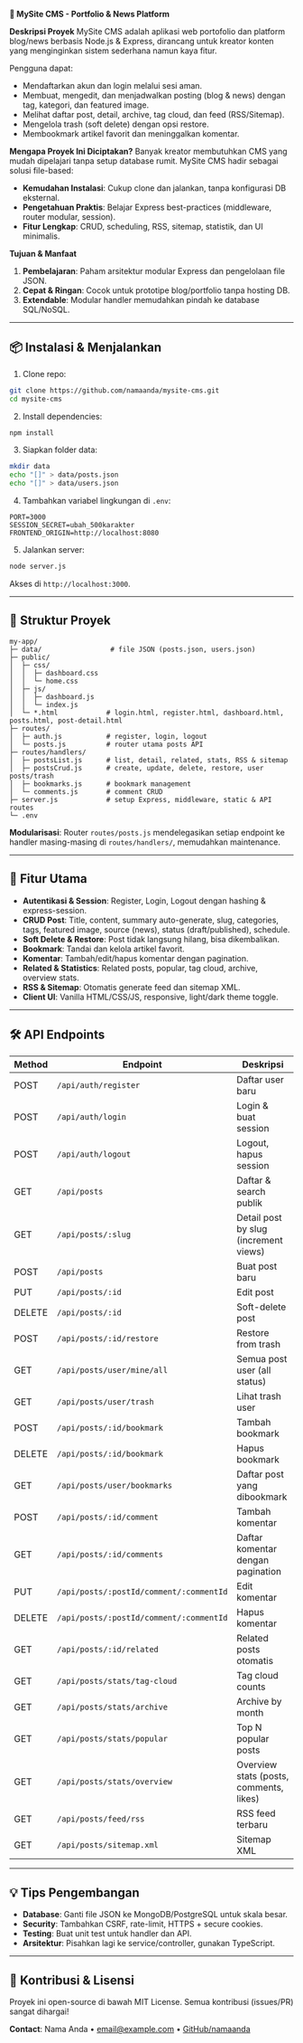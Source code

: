**🚀 MySite CMS - Portfolio & News Platform**

**Deskripsi Proyek**
MySite CMS adalah aplikasi web portofolio dan platform blog/news berbasis Node.js & Express, dirancang untuk kreator konten yang menginginkan sistem sederhana namun kaya fitur.

Pengguna dapat:

* Mendaftarkan akun dan login melalui sesi aman.
* Membuat, mengedit, dan menjadwalkan posting (blog & news) dengan tag, kategori, dan featured image.
* Melihat daftar post, detail, archive, tag cloud, dan feed (RSS/Sitemap).
* Mengelola trash (soft delete) dengan opsi restore.
* Membookmark artikel favorit dan meninggalkan komentar.

**Mengapa Proyek Ini Diciptakan?**
Banyak kreator membutuhkan CMS yang mudah dipelajari tanpa setup database rumit. MySite CMS hadir sebagai solusi file-based:

* **Kemudahan Instalasi**: Cukup clone dan jalankan, tanpa konfigurasi DB eksternal.
* **Pengetahuan Praktis**: Belajar Express best-practices (middleware, router modular, session).
* **Fitur Lengkap**: CRUD, scheduling, RSS, sitemap, statistik, dan UI minimalis.

**Tujuan & Manfaat**

1. **Pembelajaran**: Paham arsitektur modular Express dan pengelolaan file JSON.
2. **Cepat & Ringan**: Cocok untuk prototipe blog/portfolio tanpa hosting DB.
3. **Extendable**: Modular handler memudahkan pindah ke database SQL/NoSQL.

---

## 📦 Instalasi & Menjalankan

1. Clone repo:

```bash
git clone https://github.com/namaanda/mysite-cms.git
cd mysite-cms
```

2. Install dependencies:

```bash
npm install
```

3. Siapkan folder data:

```bash
mkdir data
echo "[]" > data/posts.json
echo "[]" > data/users.json
```

4. Tambahkan variabel lingkungan di `.env`:

```
PORT=3000
SESSION_SECRET=ubah_500karakter
FRONTEND_ORIGIN=http://localhost:8080
```

5. Jalankan server:

```bash
node server.js
```

Akses di `http://localhost:3000`.

---

## 🧩 Struktur Proyek

```
my-app/
├─ data/                 # file JSON (posts.json, users.json)
├─ public/
│  ├─ css/
│  │  ├─ dashboard.css
│  │  └─ home.css
│  ├─ js/
│  │  ├─ dashboard.js
│  │  └─ index.js
│  └─ *.html            # login.html, register.html, dashboard.html, posts.html, post-detail.html
├─ routes/
│  ├─ auth.js           # register, login, logout
│  └─ posts.js          # router utama posts API
├─ routes/handlers/
│  ├─ postsList.js      # list, detail, related, stats, RSS & sitemap
│  ├─ postsCrud.js      # create, update, delete, restore, user posts/trash
│  ├─ bookmarks.js      # bookmark management
│  └─ comments.js       # comment CRUD
├─ server.js            # setup Express, middleware, static & API routes
└─ .env
```

**Modularisasi**: Router `routes/posts.js` mendelegasikan setiap endpoint ke handler masing-masing di `routes/handlers/`, memudahkan maintenance.

---

## 🚀 Fitur Utama

* **Autentikasi & Session**: Register, Login, Logout dengan hashing & express-session.
* **CRUD Post**: Title, content, summary auto-generate, slug, categories, tags, featured image, source (news), status (draft/published), schedule.
* **Soft Delete & Restore**: Post tidak langsung hilang, bisa dikembalikan.
* **Bookmark**: Tandai dan kelola artikel favorit.
* **Komentar**: Tambah/edit/hapus komentar dengan pagination.
* **Related & Statistics**: Related posts, popular, tag cloud, archive, overview stats.
* **RSS & Sitemap**: Otomatis generate feed dan sitemap XML.
* **Client UI**: Vanilla HTML/CSS/JS, responsive, light/dark theme toggle.

---

## 🛠 API Endpoints

| Method | Endpoint                                | Deskripsi                               |
| ------ | --------------------------------------- | --------------------------------------- |
| POST   | `/api/auth/register`                    | Daftar user baru                        |
| POST   | `/api/auth/login`                       | Login & buat session                    |
| POST   | `/api/auth/logout`                      | Logout, hapus session                   |
| GET    | `/api/posts`                            | Daftar & search publik                  |
| GET    | `/api/posts/:slug`                      | Detail post by slug (increment views)   |
| POST   | `/api/posts`                            | Buat post baru                          |
| PUT    | `/api/posts/:id`                        | Edit post                               |
| DELETE | `/api/posts/:id`                        | Soft-delete post                        |
| POST   | `/api/posts/:id/restore`                | Restore from trash                      |
| GET    | `/api/posts/user/mine/all`              | Semua post user (all status)            |
| GET    | `/api/posts/user/trash`                 | Lihat trash user                        |
| POST   | `/api/posts/:id/bookmark`               | Tambah bookmark                         |
| DELETE | `/api/posts/:id/bookmark`               | Hapus bookmark                          |
| GET    | `/api/posts/user/bookmarks`             | Daftar post yang dibookmark             |
| POST   | `/api/posts/:id/comment`                | Tambah komentar                         |
| GET    | `/api/posts/:id/comments`               | Daftar komentar dengan pagination       |
| PUT    | `/api/posts/:postId/comment/:commentId` | Edit komentar                           |
| DELETE | `/api/posts/:postId/comment/:commentId` | Hapus komentar                          |
| GET    | `/api/posts/:id/related`                | Related posts otomatis                  |
| GET    | `/api/posts/stats/tag-cloud`            | Tag cloud counts                        |
| GET    | `/api/posts/stats/archive`              | Archive by month                        |
| GET    | `/api/posts/stats/popular`              | Top N popular posts                     |
| GET    | `/api/posts/stats/overview`             | Overview stats (posts, comments, likes) |
| GET    | `/api/posts/feed/rss`                   | RSS feed terbaru                        |
| GET    | `/api/posts/sitemap.xml`                | Sitemap XML                             |

---

## 💡 Tips Pengembangan

* **Database**: Ganti file JSON ke MongoDB/PostgreSQL untuk skala besar.
* **Security**: Tambahkan CSRF, rate-limit, HTTPS + secure cookies.
* **Testing**: Buat unit test untuk handler dan API.
* **Arsitektur**: Pisahkan lagi ke service/controller, gunakan TypeScript.

---

## 🤝 Kontribusi & Lisensi

Proyek ini open-source di bawah MIT License. Semua kontribusi (issues/PR) sangat dihargai!

**Contact**: Nama Anda • [email@example.com](mailto:email@example.com) • [GitHub/namaanda](https://github.com/namaanda)
